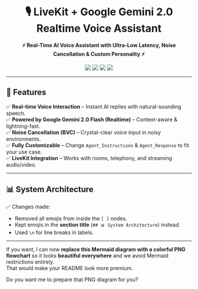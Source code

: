 <h1 align="center">🎙️ LiveKit + Google Gemini 2.0 Realtime Voice Assistant</h1>

<p align="center">
  <b>⚡ Real-Time AI Voice Assistant with Ultra-Low Latency, Noise Cancellation & Custom Personality ⚡</b>
</p>

<p align="center">
  <img src="https://img.shields.io/badge/Python-3.10%2B-blue?logo=python" />
  <img src="https://img.shields.io/badge/LiveKit-Agents-orange?logo=webrtc" />
  <img src="https://img.shields.io/badge/Google-Gemini_2.0-purple?logo=google" />
  <img src="https://img.shields.io/badge/License-MIT-green" />
</p>

---

## 📌 Features
✅ **Real-time Voice Interaction** – Instant AI replies with natural-sounding speech.  
✅ **Powered by Google Gemini 2.0 Flash (Realtime)** – Context-aware & lightning-fast.  
✅ **Noise Cancellation (BVC)** – Crystal-clear voice input in noisy environments.  
✅ **Fully Customizable** – Change `Agent_Instructions` & `Agent_Response` to fit your use case.  
✅ **LiveKit Integration** – Works with rooms, telephony, and streaming audio/video.  

---

## 📊 System Architecture

✅ Changes made:
- Removed all emojis from inside the `[ ]` nodes.  
- Kept emojis in the **section title** (`## 📊 System Architecture`) instead.  
- Used `\n` for line breaks in labels.  

---

If you want, I can now **replace this Mermaid diagram with a colorful PNG flowchart** so it looks **beautiful everywhere** and we avoid Mermaid restrictions entirely.  
That would make your README look more premium.  

Do you want me to prepare that PNG diagram for you?
